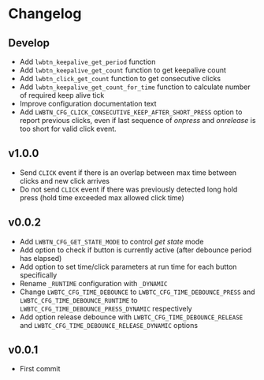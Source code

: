 # Changelog

## Develop

- Add `lwbtn_keepalive_get_period` function
- Add `lwbtn_keepalive_get_count` function to get keepalive count
- Add `lwbtn_click_get_count` function to get consecutive clicks
- Add `lwbtn_keepalive_get_count_for_time` function to calculate number of required keep alive tick
- Improve configuration documentation text
- Add `LWBTN_CFG_CLICK_CONSECUTIVE_KEEP_AFTER_SHORT_PRESS` option to report previous clicks, even if last sequence of *onpress* and *onrelease* is too short for valid click event.

## v1.0.0

- Send `CLICK` event if there is an overlap between max time between clicks and new click arrives
- Do not send `CLICK` event if there was previously detected long hold press (hold time exceeded max allowed click time)

## v0.0.2

- Add `LWBTN_CFG_GET_STATE_MODE` to control *get state* mode
- Add option to check if button is currently active (after debounce period has elapsed) 
- Add option to set time/click parameters at run time for each button specifically
- Rename `_RUNTIME` configuration with `_DYNAMIC` 
- Change `LWBTC_CFG_TIME_DEBOUNCE` to `LWBTC_CFG_TIME_DEBOUNCE_PRESS` and `LWBTC_CFG_TIME_DEBOUNCE_RUNTIME` to `LWBTC_CFG_TIME_DEBOUNCE_PRESS_DYNAMIC` respectively
- Add option release debounce with `LWBTC_CFG_TIME_DEBOUNCE_RELEASE` and `LWBTC_CFG_TIME_DEBOUNCE_RELEASE_DYNAMIC` options

## v0.0.1

- First commit